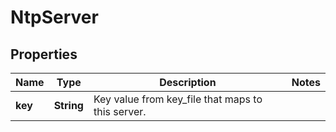 
# NtpServer

## Properties
Name | Type | Description | Notes
------------ | ------------- | ------------- | -------------
**key** | **String** | Key value from key_file that maps to this server. | 



